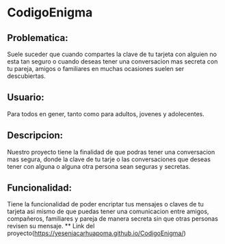 # CodigoEnigma
## Problematica:
Suele suceder que cuando compartes la clave de tu tarjeta 
con alguien no esta tan seguro o cuando deseas tener una conversacion
mas secreta con tu pareja, amigos o familiares en muchas ocasiones suelen ser 
descubiertas.
## Usuario:
Para todos en gener,  tanto como para adultos, jovenes y adolecentes.
## Descripcion:
Nuestro proyecto tiene la finalidad de que
podras tener una conversacion mas segura, 
donde la clave de tu tarje o las conversaciones 
que deseas tener con alguna o alguna  otra persona 
sean seguras y secretas.
## Funcionalidad:
Tiene la funcionalidad de poder encriptar tus mensajes o claves de tu tarjeta
 asi mismo de que puedas tener una comunicacion
 entre amigos, compañeros, familiares y pareja de manera secreta sin 
 que otras personas revisen su mensaje.
** Link del proyecto(https://yeseniacarhuapoma.github.io/CodigoEnigma/)
